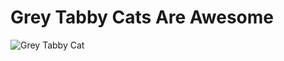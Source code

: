 # Grey Tabby Cats Are Awesome
![Grey Tabby Cat](https://i.pinimg.com/originals/d5/e2/4f/d5e24f5bf9b97e30f34cbe756af44033.jpg)


